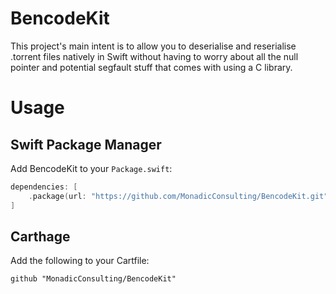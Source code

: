 # BencodeKit
This project's main intent is to allow you to deserialise and reserialise .torrent files natively in Swift without having to worry about all the null pointer and potential segfault stuff that comes with using a C library.

# Usage

## Swift Package Manager

Add BencodeKit to your `Package.swift`:

```swift
dependencies: [
    .package(url: "https://github.com/MonadicConsulting/BencodeKit.git", from: "1.0.0")
]
```

## Carthage

Add the following to your Cartfile:
```
github "MonadicConsulting/BencodeKit"
```
